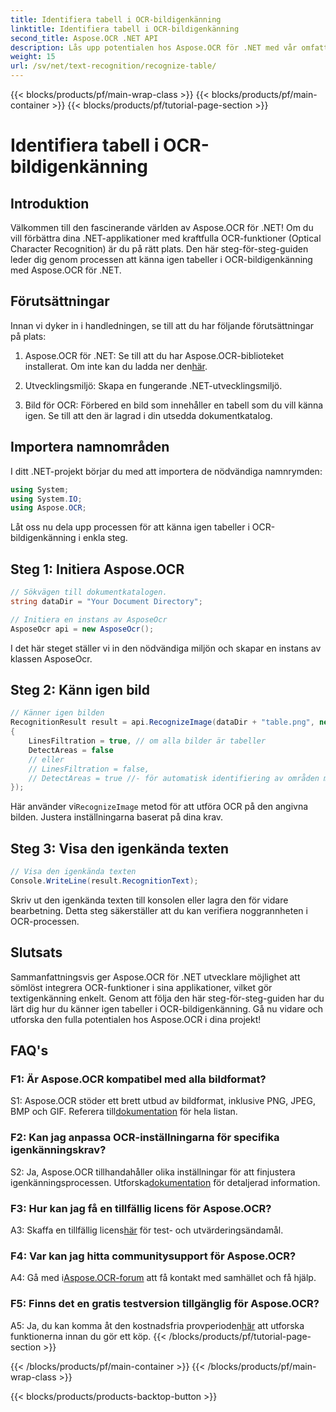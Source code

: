 ```yaml
---
title: Identifiera tabell i OCR-bildigenkänning
linktitle: Identifiera tabell i OCR-bildigenkänning
second_title: Aspose.OCR .NET API
description: Lås upp potentialen hos Aspose.OCR för .NET med vår omfattande guide om att känna igen tabeller i OCR-bildigenkänning.
weight: 15
url: /sv/net/text-recognition/recognize-table/
---
```


{{< blocks/products/pf/main-wrap-class >}}
{{< blocks/products/pf/main-container >}}
{{< blocks/products/pf/tutorial-page-section >}}

# Identifiera tabell i OCR-bildigenkänning

## Introduktion

Välkommen till den fascinerande världen av Aspose.OCR för .NET! Om du vill förbättra dina .NET-applikationer med kraftfulla OCR-funktioner (Optical Character Recognition) är du på rätt plats. Den här steg-för-steg-guiden leder dig genom processen att känna igen tabeller i OCR-bildigenkänning med Aspose.OCR för .NET.

## Förutsättningar

Innan vi dyker in i handledningen, se till att du har följande förutsättningar på plats:

1.  Aspose.OCR för .NET: Se till att du har Aspose.OCR-biblioteket installerat. Om inte kan du ladda ner den[här](https://releases.aspose.com/ocr/net/).

2. Utvecklingsmiljö: Skapa en fungerande .NET-utvecklingsmiljö.

3. Bild för OCR: Förbered en bild som innehåller en tabell som du vill känna igen. Se till att den är lagrad i din utsedda dokumentkatalog.

## Importera namnområden

I ditt .NET-projekt börjar du med att importera de nödvändiga namnrymden:

```csharp
using System;
using System.IO;
using Aspose.OCR;
```

Låt oss nu dela upp processen för att känna igen tabeller i OCR-bildigenkänning i enkla steg.

## Steg 1: Initiera Aspose.OCR

```csharp
// Sökvägen till dokumentkatalogen.
string dataDir = "Your Document Directory";

// Initiera en instans av AsposeOcr
AsposeOcr api = new AsposeOcr();
```

I det här steget ställer vi in den nödvändiga miljön och skapar en instans av klassen AsposeOcr.

## Steg 2: Känn igen bild

```csharp
// Känner igen bilden
RecognitionResult result = api.RecognizeImage(dataDir + "table.png", new RecognitionSettings
{
    LinesFiltration = true, // om alla bilder är tabeller
    DetectAreas = false
    // eller
    // LinesFiltration = false,
    // DetectAreas = true //- för automatisk identifiering av områden med tabell
});
```

 Här använder vi`RecognizeImage` metod för att utföra OCR på den angivna bilden. Justera inställningarna baserat på dina krav.

## Steg 3: Visa den igenkända texten

```csharp
// Visa den igenkända texten
Console.WriteLine(result.RecognitionText);
```

Skriv ut den igenkända texten till konsolen eller lagra den för vidare bearbetning. Detta steg säkerställer att du kan verifiera noggrannheten i OCR-processen.

## Slutsats

Sammanfattningsvis ger Aspose.OCR för .NET utvecklare möjlighet att sömlöst integrera OCR-funktioner i sina applikationer, vilket gör textigenkänning enkelt. Genom att följa den här steg-för-steg-guiden har du lärt dig hur du känner igen tabeller i OCR-bildigenkänning. Gå nu vidare och utforska den fulla potentialen hos Aspose.OCR i dina projekt!

## FAQ's

### F1: Är Aspose.OCR kompatibel med alla bildformat?

 S1: Aspose.OCR stöder ett brett utbud av bildformat, inklusive PNG, JPEG, BMP och GIF. Referera till[dokumentation](https://reference.aspose.com/ocr/net/) för hela listan.

### F2: Kan jag anpassa OCR-inställningarna för specifika igenkänningskrav?

 S2: Ja, Aspose.OCR tillhandahåller olika inställningar för att finjustera igenkänningsprocessen. Utforska[dokumentation](https://reference.aspose.com/ocr/net/) för detaljerad information.

### F3: Hur kan jag få en tillfällig licens för Aspose.OCR?

 A3: Skaffa en tillfällig licens[här](https://purchase.aspose.com/temporary-license/) för test- och utvärderingsändamål.

### F4: Var kan jag hitta communitysupport för Aspose.OCR?

 A4: Gå med i[Aspose.OCR-forum](https://forum.aspose.com/c/ocr/16) att få kontakt med samhället och få hjälp.

### F5: Finns det en gratis testversion tillgänglig för Aspose.OCR?

 A5: Ja, du kan komma åt den kostnadsfria provperioden[här](https://releases.aspose.com/) att utforska funktionerna innan du gör ett köp.
{{< /blocks/products/pf/tutorial-page-section >}}

{{< /blocks/products/pf/main-container >}}
{{< /blocks/products/pf/main-wrap-class >}}

{{< blocks/products/products-backtop-button >}}
